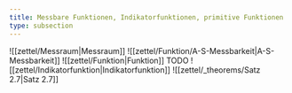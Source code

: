 ```yaml
---
title: Messbare Funktionen, Indikatorfunktionen, primitive Funktionen
type: subsection
---
```


![[zettel/Messraum|Messraum]]
![[zettel/Funktion/A-S-Messbarkeit|A-S-Messbarkeit]]
![[zettel/Funktion|Funktion]] TODO
![[zettel/Indikatorfunktion|Indikatorfunktion]]
![[zettel/_theorems/Satz 2.7|Satz 2.7]]